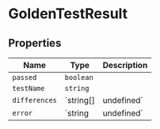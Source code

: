 # GoldenTestResult

## Properties

| Name | Type | Description |
|------|------|-------------|
| `passed` | `boolean` |  |
| `testName` | `string` |  |
| `differences` | `string[] | undefined` |  |
| `error` | `string | undefined` |  |

